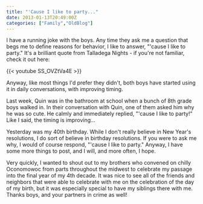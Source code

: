 ```yaml
---
title: "'Cause I like to party..."
date: 2013-01-13T20:49:00Z
categories: ["Family","OldBlog"]
---
```


I have a running joke with the boys. Any time they ask me a question that begs me to define reasons for behavior, I like to answer, "'cause I like to party." It's a brilliant quote from Talladega Nights - if you're not familiar, check it out here:

{{< youtube SS_OVZtVa4E >}}

Anyway, like most things I'd prefer they didn't, both boys have started using it in daily conversations, with improving timing.

Last week, Quin was in the bathroom at school when a bunch of 8th grade boys walked in. In their conversation with Quin, one of them asked him why he was so cute. He calmly and immediately replied, "'cause I like to party!" Like I said, the timing is improving...

Yesterday was my 40th birthday. While I don't really believe in New Year's resolutions, I do sort of believe in birthday resolutions. If you were to ask me why, I would of course respond, "'cause I like to party." Anyway, I have some more things to post, and I will, and more often, I hope.

Very quickly, I wanted to shout out to my brothers who convened on chilly Oconomowoc from parts throughout the midwest to celebrate my passage into the final year of my 4th decade. It was nice to see all of the friends and neighbors that were able to celebrate with me on the celebration of the day of my birth, but it was especially special to have my siblings there with me. Thanks boys, and your partners in crime as well!
